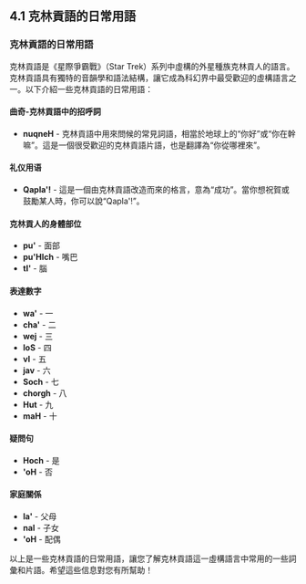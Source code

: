 ## 4.1 克林貢語的日常用語

### 克林貢語的日常用語

克林貢語是《星際爭霸戰》（Star Trek）系列中虛構的外星種族克林貢人的語言。克林貢語具有獨特的音韻學和語法結構，讓它成為科幻界中最受歡迎的虛構語言之一。以下介紹一些克林貢語的日常用語：

#### 曲奇-克林貢語中的招呼詞
- **nuqneH** - 克林貢語中用來問候的常見詞語，相當於地球上的“你好”或“你在幹嘛”。這是一個很受歡迎的克林貢語片語，也是翻譯為“你從哪裡來”。
  
#### 礼仪用语
- **Qapla'!** - 這是一個由克林貢語改造而來的格言，意為“成功”。當你想祝賀或鼓勵某人時，你可以說“Qapla'!”。
  
#### 克林貢人的身體部位
- **pu'** - 面部
- **pu'HIch** - 嘴巴
- **tI'** - 腦
  
#### 表達數字
- **wa'** - 一
- **cha'** - 二
- **wej** - 三
- **loS** - 四
- **vI** - 五
- **jav** - 六
- **Soch** - 七
- **chorgh** - 八
- **Hut** - 九
- **maH** - 十

#### 疑問句
- **Hoch** - 是
- **'oH** - 否

#### 家庭關係
- **la'** - 父母
- **nal** - 子女
- **'oH** - 配偶

以上是一些克林貢語的日常用語，讓您了解克林貢語這一虛構語言中常用的一些詞彙和片語。希望這些信息對您有所幫助！